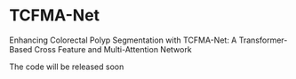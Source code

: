 # TCFMA-Net
Enhancing Colorectal Polyp Segmentation with  TCFMA-Net: A Transformer-Based Cross Feature  and Multi-Attention Network

The code will be released soon
